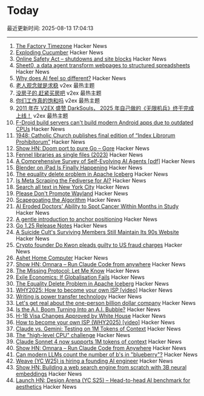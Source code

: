 # Today

最近更新时间: 2025-08-13 17:04:13

--- 
1. [The Factory Timezone](https://data.iana.org/time-zones/tzdb-2025a/factory) Hacker News
2. [Exploding Cucumber](https://en.wikipedia.org/wiki/Cyclanthera_brachystachya) Hacker News
3. [Online Safety Act – shutdowns and site blocks](https://www.blocked.org.uk/osa-blocks) Hacker News
4. [Sheet0, a data agent transform webpages to structured spreadsheets](https://www.sheet0.com/) Hacker News
5. [Why does AI feel so different?](https://blog.nilenso.com/blog/2025/08/12/why-does-ai-feel-so-different/) Hacker News
6. [老人观念就是求稳](https://www.v2ex.com/t/1151998) v2ex 最热主题
7. [没房子的,赶紧买房吧](https://www.v2ex.com/t/1151988) v2ex 最热主题
8. [你们工作真的饱和吗](https://www.v2ex.com/t/1151986) v2ex 最热主题
9. [2011 年在 V2EX 盛赞 DarkSouls， 2025 年自己做的《无限机兵》终于完成上线！](https://www.v2ex.com/t/1151961) v2ex 最热主题
10. [F-Droid build servers can't build modern Android apps due to outdated CPUs](https://news.ycombinator.com/item?id=44884709) Hacker News
11. [1948: Catholic Church publishes final edition of “Index Librorum Prohibitorum”](https://historyofinformation.com/detail.php?entryid=856) Hacker News
12. [Show HN: Doom port to pure Go – Gore](https://github.com/AndreRenaud/gore) Hacker News
13. [Fennel libraries as single files (2023)](https://andreyor.st/posts/2023-08-27-fennel-libraries-as-single-files/) Hacker News
14. [A Comprehensive Survey of Self-Evolving AI Agents [pdf]](https://arxiv.org/abs/2508.07407) Hacker News
15. [Blender on iPad Is Finally Happening](https://www.creativebloq.com/3d/blender-on-ipad-is-finally-happening-and-it-could-be-the-app-every-artist-needs) Hacker News
16. [The equality delete problem in Apache Iceberg](https://blog.dataengineerthings.org/the-equality-delete-problem-in-apache-iceberg-143dd451a974) Hacker News
17. [Is Meta Scraping the Fediverse for AI?](https://wedistribute.org/2025/08/is-meta-scraping-the-fediverse-for-ai/) Hacker News
18. [Search all text in New York City](https://www.alltext.nyc/) Hacker News
19. [Please Don't Promote Wayland](https://stoppromotingwayland.netlify.app/) Hacker News
20. [Scapegoating the Algorithm](https://asteriskmag.com/issues/11/scapegoating-the-algorithm) Hacker News
21. [AI Eroded Doctors' Ability to Spot Cancer Within Months in Study](https://www.bloomberg.com/news/articles/2025-08-12/ai-eroded-doctors-ability-to-spot-cancer-within-months-in-study) Hacker News
22. [A gentle introduction to anchor positioning](https://webkit.org/blog/17240/a-gentle-introduction-to-anchor-positioning/) Hacker News
23. [Go 1.25 Release Notes](https://go.dev/doc/go1.25) Hacker News
24. [A Suicide Cult's Surviving Members Still Maintain Its 90s Website](https://www.vice.com/en/article/a-suicide-cults-surviving-members-still-maintain-its-90s-website/) Hacker News
25. [Crypto founder Do Kwon pleads guilty to US fraud charges](https://www.ft.com/content/2e6fdc73-1083-48fb-b258-d22fc7ef8ad8) Hacker News
26. [Ashet Home Computer](https://ashet.computer/) Hacker News
27. [Show HN: Omnara – Run Claude Code from anywhere](https://github.com/omnara-ai/omnara) Hacker News
28. [The Missing Protocol: Let Me Know](https://deanebarker.net/tech/blog/let-me-know/) Hacker News
29. [Exile Economics: If Globalisation Fails](https://www.lrb.co.uk/the-paper/v47/n14/ferdinand-mount/biff-bang) Hacker News
30. [The Equality Delete Problem in Apache Iceberg](https://blog.dataengineerthings.org/the-equality-delete-problem-in-apache-iceberg-143dd451a974) Hacker News
31. [WHY2025: How to become your own ISP [video]](https://media.ccc.de/v/why2025-9-how-to-become-your-own-isp) Hacker News
32. [Writing is power transfer technology](https://danco.substack.com/p/im-joining-a16z) Hacker News
33. [Let's get real about the one-person billion dollar company](https://www.marcrand.com/p/lets-get-real-about-the-one-person) Hacker News
34. [Is the A.I. Boom Turning Into an A.I. Bubble?](https://www.newyorker.com/news/the-financial-page/is-the-ai-boom-turning-into-an-ai-bubble) Hacker News
35. [H-1B Visa Changes Approved by White House](https://www.newsweek.com/h-1b-visas-changes-approved-white-house-report-2112216) Hacker News
36. [How to become your own ISP (WHY2025) [video]](https://media.ccc.de/v/why2025-9-how-to-become-your-own-isp) Hacker News
37. [Claude vs. Gemini: Testing on 1M Tokens of Context](https://every.to/vibe-check/vibe-check-claude-sonnet-4-now-has-a-1-million-token-context-window) Hacker News
38. [The "high-level CPU" challenge](https://yosefk.com/blog/the-high-level-cpu-challenge.html) Hacker News
39. [Claude Sonnet 4 now supports 1M tokens of context](https://www.anthropic.com/news/1m-context) Hacker News
40. [Show HN: Omnara – Run Claude Code from Anywhere](https://github.com/omnara-ai/omnara) Hacker News
41. [Can modern LLMs count the number of b's in "blueberry"?](https://minimaxir.com/2025/08/llm-blueberry/) Hacker News
42. [Weave (YC W25) is hiring a founding AI engineer](https://www.ycombinator.com/companies/weave-3/jobs/SqFnIFE-founding-ai-engineer) Hacker News
43. [Show HN: Building a web search engine from scratch with 3B neural embeddings](https://blog.wilsonl.in/search-engine/) Hacker News
44. [Launch HN: Design Arena (YC S25) – Head-to-head AI benchmark for aesthetics](https://news.ycombinator.com/item?id=44878257) Hacker News
